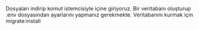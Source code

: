 Dosyaları indirip komut istemcisiyle içine giriyoruz.
Bir veritabanı oluşturup .env  dosyasından ayarlarını yapmanız gerekmekte.
Veritabanını kurmak için migrate:install

